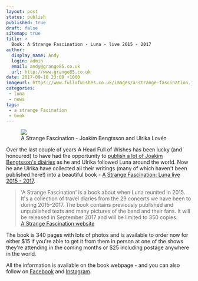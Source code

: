 ```yaml
---
layout: post
status: publish
published: true
draft: false
sitemap: true
title: >
  Book: A Strange Fascination - Luna - live 2015 - 2017
author:
  display_name: Andy
  login: admin
  email: andy@grange85.co.uk
  url: http://www.grange85.co.uk
date: 2017-09-10 23:00 +1000
imageurl: https://www.fullofwishes.co.uk/images/a-strange-fascination.jpg
categories:
 - luna
 - news
tags:
 - a strange Facination
 - book
---
```

<figure class="caption aligncenter"><img src="{{site.baseurl}}/images/a-strange-fascination.jpg" class="img-responsive" /><figcaption>A Strange Fascination - Joakim Bengtsson and Ulrika Lov&eacute;n</figcaption></figure>
<p class="lead">Over the last couple of years A Head Full of Wishes has been lucky (and honoured) to have had the opportunity to <a href="https://www.fullofwishes.co.uk/authors/#joakim">publish a lot of Joakim Bengtsson's diairies</a> as he and Ulrika followed Luna around the world. Now he ane Ulrika have collected all their writings (many of which haven't been published here!) into a beautiful book - <a href="http://www.seriesofdreams.se/">A Strange Fascination: Luna live 2015 - 2017</a>.</p>
<blockquote>'A Strange Fascination' is a book about when Luna reunited in 2015. It's a collection of travel diaries from the 29 concerts we have been to during 2015–2017. The book contains previously published and unpublished texts and many pictures of the band and their fans. It will be released in September 2017 and will be
limited to 350 copies.<footer><a href="http://www.seriesofdreams.se/">A Strange Fascination website</a></footer></blockquote>
<p>The book is 340 pages with lots of photos and is available to order now for either $15 if you're able to get it from them in person at one of the shows they're attending in the coming months or $25 including postage anywhere in the world.</p>
<p>All the information is available on the book webpage - and you can also follow on <a href="https://www.facebook.com/astrangefascination/">Facebook</a> and <a href="https://www.instagram.com/astrangefascination/">Instagram</a>.</p>
